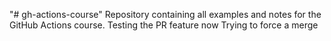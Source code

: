 "# gh-actions-course" 
Repository containing all examples and notes for the GitHub Actions course.
Testing the PR feature now
Trying to force a merge
